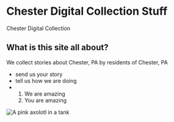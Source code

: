 # Chester Digital Collection Stuff
Chester Digital Collection
## What is this site all about?
We collect stories about Chester, PA by residents of Chester, PA
- send us your story
- tell us how we are doing
- 1. We are amazing
  2. You are amazing

![A pink axolotl in a tank](https://alicemcgrath.digital.brynmawr.edu/simple-site/images/janeway.jpg)
